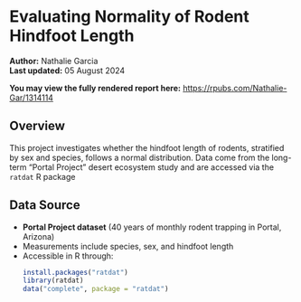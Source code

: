 # Evaluating Normality of Rodent Hindfoot Length

**Author:** Nathalie Garcia  
**Last updated:** 05 August 2024

**You may view the fully rendered report here:**
https://rpubs.com/Nathalie-Gar/1314114

## Overview

This project investigates whether the hindfoot length of rodents, stratified by sex and species, follows a normal distribution. Data come from the long-term “Portal Project” desert ecosystem study and are accessed via the `ratdat` R package

## Data Source

- **Portal Project dataset** (40 years of monthly rodent trapping in Portal, Arizona)  
- Measurements include species, sex, and hindfoot length  
- Accessible in R through:
  ```r
  install.packages("ratdat")
  library(ratdat)
  data("complete", package = "ratdat")



